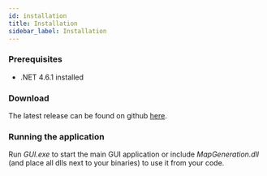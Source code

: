 ```yaml
---
id: installation
title: Installation
sidebar_label: Installation
---
```


### Prerequisites
- .NET 4.6.1 installed

### Download
The latest release can be found on github [here](https://github.com/OndrejNepozitek/MapGeneration/releases/latest).

### Running the application
Run *GUI.exe* to start the main GUI application or include *MapGeneration.dll* (and place all dlls next to your binaries) to use it from your code.